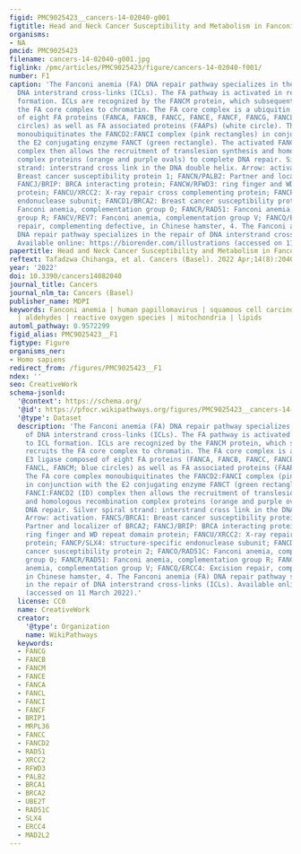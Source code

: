 ```yaml
---
figid: PMC9025423__cancers-14-02040-g001
figtitle: Head and Neck Cancer Susceptibility and Metabolism in Fanconi Anemia
organisms:
- NA
pmcid: PMC9025423
filename: cancers-14-02040-g001.jpg
figlink: /pmc/articles/PMC9025423/figure/cancers-14-02040-f001/
number: F1
caption: 'The Fanconi anemia (FA) DNA repair pathway specializes in the repair of
  DNA interstrand cross-links (ICLs). The FA pathway is activated in response to ICL
  formation. ICLs are recognized by the FANCM protein, which subsequently recruits
  the FA core complex to chromatin. The FA core complex is a ubiquitin E3 ligase composed
  of eight FA proteins (FANCA, FANCB, FANCC, FANCE, FANCF, FANCG, FANCL, FANCM; blue
  circles) as well as FA associated proteins (FAAPs) (white circle). The FA core complex
  monoubiquitinates the FANCD2:FANCI complex (pink rectangles) in conjunction with
  the E2 conjugating enzyme FANCT (green rectangle). The activated FANCI:FANCD2 (ID)
  complex then allows the recruitment of translesion synthesis and homologous recombination
  complex proteins (orange and purple ovals) to complete DNA repair. Silver spiral
  strand: interstrand cross link in the DNA double helix. Arrow: activation. FANCS/BRCA1:
  Breast cancer susceptibility protein 1; FANCN/PALB2: Partner and localizer of BRCA2;
  FANCJ/BRIP: BRCA interacting protein; FANCW/RFWD3: ring finger and WD repeat domain
  protein; FANCU/XRCC2: X-ray repair cross complementing protein; FANCP/SLX4: structure-specific
  endonuclease subunit; FANCD1/BRCA2: Breast cancer susceptibility protein 2; FANCO/RAD51C:
  Fanconi anemia, complementation group O; FANCR/RAD51: Fanconi anemia, complementation
  group R; FANCV/REV7: Fanconi anemia, complementation group V; FANCQ/ERCC4: Excision
  repair, complementing defective, in Chinese hamster, 4. The Fanconi anemia (FA)
  DNA repair pathway specializes in the repair of DNA interstrand cross-links (ICLs).
  Available online: https://biorender.com/illustrations (accessed on 11 March 2022).'
papertitle: Head and Neck Cancer Susceptibility and Metabolism in Fanconi Anemia.
reftext: Tafadzwa Chihanga, et al. Cancers (Basel). 2022 Apr;14(8):2040.
year: '2022'
doi: 10.3390/cancers14082040
journal_title: Cancers
journal_nlm_ta: Cancers (Basel)
publisher_name: MDPI
keywords: Fanconi anemia | human papillomavirus | squamous cell carcinoma | metabolism
  | aldehydes | reactive oxygen species | mitochondria | lipids
automl_pathway: 0.9572299
figid_alias: PMC9025423__F1
figtype: Figure
organisms_ner:
- Homo sapiens
redirect_from: /figures/PMC9025423__F1
ndex: ''
seo: CreativeWork
schema-jsonld:
  '@context': https://schema.org/
  '@id': https://pfocr.wikipathways.org/figures/PMC9025423__cancers-14-02040-g001.html
  '@type': Dataset
  description: 'The Fanconi anemia (FA) DNA repair pathway specializes in the repair
    of DNA interstrand cross-links (ICLs). The FA pathway is activated in response
    to ICL formation. ICLs are recognized by the FANCM protein, which subsequently
    recruits the FA core complex to chromatin. The FA core complex is a ubiquitin
    E3 ligase composed of eight FA proteins (FANCA, FANCB, FANCC, FANCE, FANCF, FANCG,
    FANCL, FANCM; blue circles) as well as FA associated proteins (FAAPs) (white circle).
    The FA core complex monoubiquitinates the FANCD2:FANCI complex (pink rectangles)
    in conjunction with the E2 conjugating enzyme FANCT (green rectangle). The activated
    FANCI:FANCD2 (ID) complex then allows the recruitment of translesion synthesis
    and homologous recombination complex proteins (orange and purple ovals) to complete
    DNA repair. Silver spiral strand: interstrand cross link in the DNA double helix.
    Arrow: activation. FANCS/BRCA1: Breast cancer susceptibility protein 1; FANCN/PALB2:
    Partner and localizer of BRCA2; FANCJ/BRIP: BRCA interacting protein; FANCW/RFWD3:
    ring finger and WD repeat domain protein; FANCU/XRCC2: X-ray repair cross complementing
    protein; FANCP/SLX4: structure-specific endonuclease subunit; FANCD1/BRCA2: Breast
    cancer susceptibility protein 2; FANCO/RAD51C: Fanconi anemia, complementation
    group O; FANCR/RAD51: Fanconi anemia, complementation group R; FANCV/REV7: Fanconi
    anemia, complementation group V; FANCQ/ERCC4: Excision repair, complementing defective,
    in Chinese hamster, 4. The Fanconi anemia (FA) DNA repair pathway specializes
    in the repair of DNA interstrand cross-links (ICLs). Available online: https://biorender.com/illustrations
    (accessed on 11 March 2022).'
  license: CC0
  name: CreativeWork
  creator:
    '@type': Organization
    name: WikiPathways
  keywords:
  - FANCG
  - FANCB
  - FANCM
  - FANCE
  - FANCA
  - FANCL
  - FANCI
  - FANCF
  - BRIP1
  - MRPL36
  - FANCC
  - FANCD2
  - RAD51
  - XRCC2
  - RFWD3
  - PALB2
  - BRCA1
  - BRCA2
  - UBE2T
  - RAD51C
  - SLX4
  - ERCC4
  - MAD2L2
---
```

